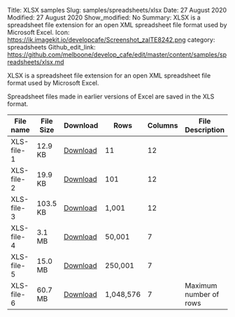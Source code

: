 Title: XLSX samples
Slug: samples/spreadsheets/xlsx
Date: 27 August 2020
Modified: 27 August 2020
Show_modified: No
Summary: XLSX is a spreadsheet file extension for an open XML spreadsheet file format used by Microsoft Excel. 
Icon: https://ik.imagekit.io/developcafe/Screenshot_zalTE8242.png
category: spreadsheets
Github_edit_link: https://github.com/melboone/develop_cafe/edit/master/content/samples/spreadsheets/xlsx.md

XLSX is a spreadsheet file extension for an open XML spreadsheet file format used by Microsoft Excel.

Spreadsheet files made in earlier versions of Excel are saved in the XLS format.


| File name   | File Size   | Download                            |  Rows     | Columns | File Description       |
|-------------|-------------|-------------------------------------|-----------|---------|------------------------|
| XLS-file-1  | 12.9 KB     | [Download](/samples/XLS-file-1.xls) | 11        |   12    |                        |
| XLS-file-2  | 19.9 KB     | [Download](/samples/XLS-file-2.xls) | 101       |   12    |                        |
| XLS-file-3  | 103.5 KB    | [Download](/samples/XLS-file-3.xls) | 1,001     |   12    |                        |
| XLS-file-4  | 3.1 MB 	    | [Download](/samples/XLS-file-4.xls) | 50,001    |   7     |                        |
| XLS-file-5  | 15.0 MB     | [Download](/samples/XLS-file-5.xls) | 250,001   |   7     |                        |
| XLS-file-6  | 60.7 MB     | [Download](/samples/XLS-file-6.xls) | 1,048,576 |   7     | Maximum number of rows |
